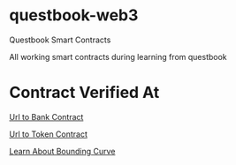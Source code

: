# questbook-web3
Questbook Smart Contracts

All working smart contracts during learning from questbook

# Contract Verified At
[Url to Bank Contract](https://ropsten.etherscan.io/address/0x0537edFFE4547C820ccf5746Be03144e9a9dBB19#code)

[Url to Token Contract](https://ropsten.etherscan.io/address/0xF9D6FC492387771021CfA5Ee79085a93d957f01F#code)

[Learn About Bounding Curve](https://yos.io/2018/11/10/bonding-curves/)